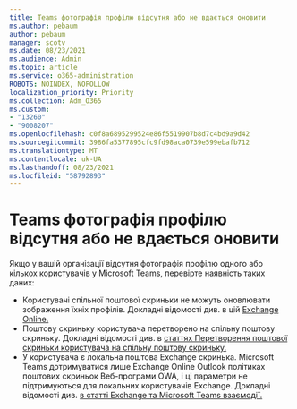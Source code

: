 ```yaml
---
title: Teams фотографія профілю відсутня або не вдається оновити
ms.author: pebaum
author: pebaum
manager: scotv
ms.date: 08/23/2021
ms.audience: Admin
ms.topic: article
ms.service: o365-administration
ROBOTS: NOINDEX, NOFOLLOW
localization_priority: Priority
ms.collection: Adm_O365
ms.custom:
- "13260"
- "9008207"
ms.openlocfilehash: c0f8a6895299524e86f5519907b8d7c4bd9a9d42
ms.sourcegitcommit: 3986fa5377895cfc9fd98aca0739e599ebafb712
ms.translationtype: MT
ms.contentlocale: uk-UA
ms.lasthandoff: 08/23/2021
ms.locfileid: "58792893"
---
```

# <a name="teams-profile-photo-is-missing-or-cant-be-updated"></a>Teams фотографія профілю відсутня або не вдається оновити

Якщо у вашій організації відсутня фотографія профілю одного або кількох користувачів у Microsoft Teams, перевірте наявність таких даних: 

- Користувачі спільної поштової скриньки не можуть оновлювати зображення їхніх профілів. Докладні відомості див. в цій [Exchange Online.](https://docs.microsoft.com/exchange/collaboration-exo/shared-mailboxes) 
- Поштову скриньку користувача перетворено на спільну поштову скриньку. Докладні відомості див. в [статтях Перетворення поштової скриньки користувача на спільну поштову скриньку.](https://docs.microsoft.com/microsoft-365/admin/email/convert-user-mailbox-to-shared-mailbox) 
- У користувача є локальна поштова Exchange скринька. Microsoft Teams дотримуватися лише Exchange Online Outlook політиках поштових скриньок Веб-програми OWA, і ці параметри не підтримуються для локальних користувачів Exchange. Докладні відомості див. [в статті Exchange та Microsoft Teams взаємодії.](https://docs.microsoft.com/MicrosoftTeams/exchange-teams-interact) 